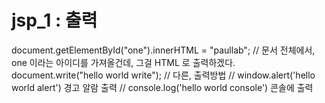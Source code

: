 # jsp_1 : 출력

document.getElementById("one").innerHTML = "paullab"; // 문서 전체에서, one 이라는 아이디를 가져올건데, 그걸 HTML 로 출력하겠다.
      document.write("hello world write"); // 다른, 출력방법
      // window.alert('hello world alert') 경고 알람 출력
      // console.log('hello world console') 콘솔에 출력
